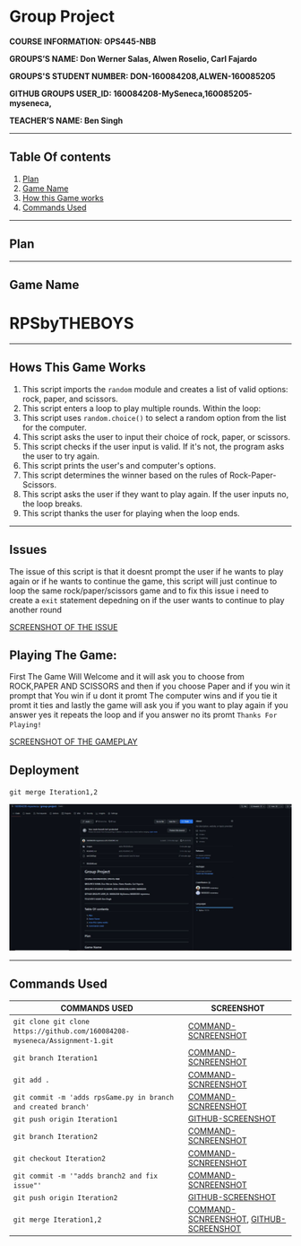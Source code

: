 # Group Project 

 **COURSE INFORMATION: OPS445-NBB**

 **GROUPS’S NAME: Don Werner Salas, Alwen Roselio, Carl Fajardo**

 **GROUPS'S STUDENT NUMBER: DON-160084208,ALWEN-160085205**

 **GITHUB GROUPS USER_ID: 160084208-MySeneca,160085205-myseneca,** 

 **TEACHER’S NAME: Ben Singh**

---
 ## **Table Of contents**
1. [Plan](#Image)
2. [Game Name](#Single-Line-Code-Example)
3. [How this Game works](#Multi-Line-Code-Example)
4. [Commands Used](#Json-Objects)

---
## **Plan**


---
## **Game Name**

# **RPSbyTHEBOYS**

---

## **Hows This Game Works**

1. This script imports the `random` module and creates a list of valid options: rock, paper, and scissors.
2. This script enters a loop to play multiple rounds. Within the loop:
3. This script uses `random.choice()` to select a random option from the list for the computer.
4. This script asks the user to input their choice of rock, paper, or scissors.
5. This script checks if the user input is valid. If it's not, the program asks the user to try again.
6. This script prints the user's and computer's options.
7. This script determines the winner based on the rules of Rock-Paper-Scissors.
8. This script asks the user if they want to play again. If the user inputs no, the loop breaks.
9. This script thanks the user for playing when the loop ends.

---

## **Issues**

The issue of this script is that it doesnt prompt the user if he wants to play again or if he wants to continue the game, this script will just continue to loop the same rock/paper/scissors game and to fix this issue i need to create a `exit` statement depedning on if the user wants to continue to play another round

[SCREENSHOT OF THE ISSUE](./images/issue.JPG)


## **Playing The Game:**
First The Game Will Welcome and it will ask you to choose from ROCK,PAPER AND SCISSORS and then if you choose Paper and if you win it prompt that You win if u dont it promt The computer wins and if you tie it promt it ties and lastly the game will ask you if you want to play again if you answer yes it repeats the loop and if you answer no its promt `Thanks For Playing!`

[SCREENSHOT OF THE GAMEPLAY](./images/gameplay.JPG)

## **Deployment**

`git merge Iteration1,2`

![DEPLOYMENT](./images/GITHUB-MERGE.JPG)


---
## **Commands Used**

| COMMANDS USED  | SCREENSHOT     |
| -------------- | --------------|
| `git clone git clone https://github.com/160084208-myseneca/Assignment-1.git` | [COMMAND-SCNREENSHOT](./images/grouprespository.JPG) |
| `git branch Iteration1 ` | [COMMAND-SCNREENSHOT](./images/gitbranch.JPG) |
| `git add .` | [COMMAND-SCNREENSHOT](./images/commit-iteration1.JPG) |
| `git commit -m 'adds rpsGame.py in branch and created branch'` | [COMMAND-SCNREENSHOT](./images/commit-iteration1.JPG) |
| `git push origin Iteration1` | [GITHUB-SCREENSHOT](./images/git-push-Iteration1.JPG) |
| `git branch Iteration2`| [COMMAND-SCNREENSHOT](./images/git-branch-interation2.JPG) |
| `git checkout Iteration2` | [COMMAND-SCNREENSHOT](./images/git-branch-interation2.JPG) |
| `git commit -m '"adds branch2 and fix issue"'` | [COMMAND-SCNREENSHOT](./images/git-branch-interation2.JPG) |
| `git push origin Iteration2` | [GITHUB-SCREENSHOT](./images/github-branch2.JPG) |\
| `git merge Iteration1,2` | [COMMAND-SCNREENSHOT](./images/merge.JPG), [GITHUB-SCREENSHOT](./images/GITHUB-MERGE.JPG) |
